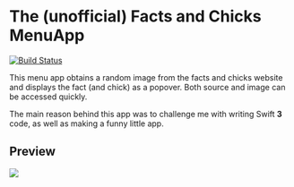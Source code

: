 # The (unofficial) Facts and Chicks MenuApp

[![Build Status](https://travis-ci.org/Muxelmann/facts-and-chicks.svg?branch=master)](https://travis-ci.org/Muxelmann/facts-and-chicks)

This menu app obtains a random image from the facts and chicks website and displays the fact (and chick) as a popover. Both source and image can be accessed quickly.

The main reason behind this app was to challenge me with writing Swift **3** code, as well as making a funny little app.

## Preview

![](https://github.com/Muxelmann/facts-and-chicks/raw/master/Supporting/sample.png)